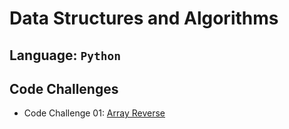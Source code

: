 # Data Structures and Algorithms

## Language: `Python`

## Code Challenges

+ Code Challenge 01: [Array Reverse](code_challenges/array_reverse/README.md)
